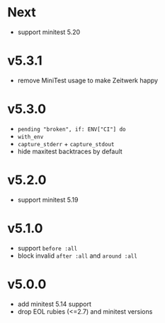 # Next
- support minitest 5.20

# v5.3.1
- remove MiniTest usage to make Zeitwerk happy

# v5.3.0
- `pending "broken", if: ENV["CI"] do`
- `with_env`
- `capture_stderr` + `capture_stdout`
- hide maxitest backtraces by default

# v5.2.0
- support minitest 5.19

# v5.1.0
- support `before :all`
- block invalid `after :all` and `around :all`

# v5.0.0
- add minitest 5.14 support
- drop EOL rubies (<=2.7) and minitest versions

